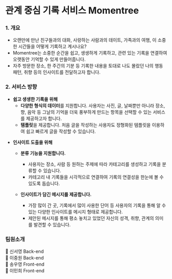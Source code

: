 # 관계 중심 기록 서비스 Momentree




### 1. 개요

- 오랜만에 만난 친구들과의 대화, 사랑하는 사람과의 데이트, 가족과의 여행, 이 소중한 시간들을 어떻게 기록하고 계시나요?
- Momentree는 소중한 순간을 쉽고, 생생하게 기록하고, 관련 있는 기록을 연결하여 오랫동안 기억할 수 있게 만들어줍니다.
- 자주 방문한 장소, 한 주간의 기분 등 기록한 내용을 토대로 나도 몰랐던 나의 행동 패턴, 취향 등의 인사이트를 전달하고자 합니다.



### 2. 서비스 방향

> 
- **쉽고 생생한 기록을 위해**
    - **다양한 형식의 데이터**를 지원합니다. 사용자는 사진, 글, 날짜뿐만 아니라 장소, 향, 음악 등 그날의 기억을 더욱 풍부하게 만드는 항목을 선택할 수 있는 서비스를 제공하고자 합니다.
    - **템플릿**을 제공합니다. 처음 글을 작성하는 사용자도 정형화된 템플릿을 이용하여 쉽고 빠르게 글을 작성할 수 있습니다.
    
> 
- **인사이트 도출을 위해**
    - **분류 기능을 지원합니다.**
        - 사용자는 장소, 사람 등 원하는 주제에 따라 카테고리를 생성하고 기록을 분류할 수 있습니다.
        - 카테고리 내 기록들을 시각적으로 연결하여 기록의 연결성을 한눈에 볼 수 있도록 돕습니다.

    - **인사이트가 담긴 메시지를 제공합니다.**
        - 가장 많이 간 곳, 기록에서 많이 사용한 단어 등 사용자의 기록을 통해 알 수 있는 다양한 인사이트를 메시지 형태로 제공합니다.
        - 제안된 메시지를 통해 평소 놓치고 있었던 자신의 성격, 취향, 관계의 의미를 발견할 수 있습니다.


### 팀원소개

🥕 신서영  Back-end  
🖤 이중원  Back-end  
🌸 송우영  Front-end  
🐤 이민희  Front-end  
